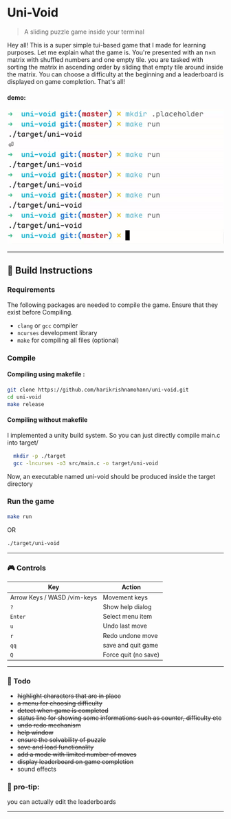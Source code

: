 # Uni-Void
> A sliding puzzle game inside your terminal

Hey all! This is a super simple tui-based game that I made for learning purposes. Let me explain what the game is. You're presented with an n×n matrix with shuffled numbers and one empty tile. you are tasked with sorting the matrix in ascending order by sliding that empty tile around inside the matrix. You can choose a difficulty at the beginning and a leaderboard is displayed on game completion. That's all!

#### demo:
![demo](demo.gif)

---

## 🔧 Build Instructions

### Requirements
The following packages are needed to compile the game. Ensure that they exist before Compiling.

- `clang` or `gcc` compiler
- `ncurses` development library
- `make` for compiling all files (optional)

### Compile

#### Compiling using makefile :
```bash
git clone https://github.com/harikrishnamohann/uni-void.git
cd uni-void
make release
```

#### Compiling without makefile
I implemented a unity build system. So you can just directly compile main.c into target/
```bash
  mkdir -p ./target
  gcc -lncurses -o3 src/main.c -o target/uni-void
```

Now, an executable named uni-void should be produced inside the target directory 

### Run the game
```bash
make run
```
OR
```bash
./target/uni-void
```

---

### 🎮 Controls

| Key | Action |
|-----|--------|
| Arrow Keys / WASD /vim-keys | Movement keys |
| `?` | Show help dialog |
| `Enter` | Select menu item |
| `u` | Undo last move |
| `r` | Redo undone move |
| `qq` | save and quit game |
| `Q` | Force quit (no save) |

---

### 📑 Todo
- ~~highlight characters that are in place~~
- ~~a menu for choosing difficulty~~
- ~~detect when game is completed~~
- ~~status line for showing some informations such as counter, difficulty etc~~
- ~~undo redo mechanism~~
- ~~help window~~
- ~~ensure the solvability of puzzle~~
- ~~save and load functionality~~
- ~~add a mode with limited number of moves~~
- ~~display leaderboard on game completion~~
- sound effects

### 🤫 pro-tip: 
you can actually edit the leaderboards

---
